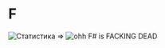 # F
![Статистика](https://user-images.githubusercontent.com/92618851/159796044-d8bb5d05-b3e7-4c76-915c-0d0a44d4db40.jpg)
=>
![ohh F# is FACKING DEAD](https://user-images.githubusercontent.com/92618851/159969991-554d08e0-64b4-4ab4-a958-9974af5ed044.png)
